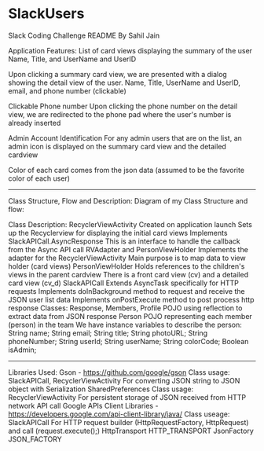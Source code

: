# SlackUsers

Slack Coding Challenge
README
By Sahil Jain


Application Features:
List of card views displaying the summary of the user
Name, Title, and UserName and UserID


Upon clicking a summary card view, we are presented with a dialog showing the detail view of the user.
Name, Title, UserName and UserID, email, and phone number (clickable)


Clickable Phone number
Upon clicking the phone number on the detail view, we are redirected to the phone pad where the user's number is already inserted


Admin Account Identification
For any admin users that are on the list, an admin icon is displayed on the summary card view and the detailed cardview

Color of each card comes from the json data (assumed to be the favorite color of each user)

________________________________________________________________________
Class Structure, Flow and Description:
Diagram of my Class Structure and flow:


Class Description:
RecyclerViewActivity
Created on application launch
Sets up the Recyclerview for displaying the initial card views
Implements SlackAPICall.AsyncResponse
This is an interface to handle the callback from the Async API call
RVAdapter and PersonViewHolder
Implements the adapter for the RecyclerViewActivity
Main purpose is to map data to view holder (card views)
PersonViewHolder
Holds references to the children's views  in the parent cardview
There is a front card view (cv) and a detailed card view (cv_d)
SlackAPICall
Extends AsyncTask specifically for HTTP requests
Implements doInBackground method to request and receive the JSON user list data
Implements onPostExecute method to post process http response
Classes: Response, Members, Profile
POJO using reflection to extract data from JSON response
Person
POJO representing each member (person) in the team
We have instance variables to describe the person:
String name;
String email;
String title;
String photoURL;
String phoneNumber;
String userId;
String userName;
String colorCode;
Boolean isAdmin;

________________________________________________________________________

Libraries Used:
Gson - https://github.com/google/gson
Class usage: SlackAPICall, RecyclerViewActivity
For converting JSON string to JSON object with Serialization
SharedPreferences
Class usage: RecyclerViewActivity
For persistent storage of JSON received from HTTP network API call
Google APIs Client Libraries - https://developers.google.com/api-client-library/java/
Class useage: SlackAPICall
For HTTP request builder (HttpRequestFactory, HttpRequest) and call (request.execute();)
HttpTransport HTTP_TRANSPORT
JsonFactory JSON_FACTORY

